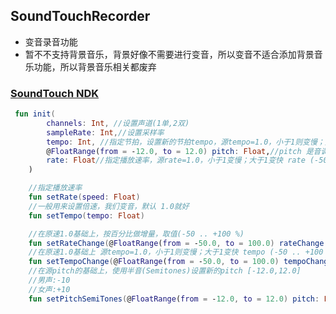 ## SoundTouchRecorder
- 变音录音功能
- 暂不不支持背景音乐，背景好像不需要进行变音，所以变音不适合添加背景音乐功能，所以背景音乐相关都废弃

### [SoundTouch NDK](https://github.com/SheTieJun/Android_NDK/tree/master/soundTouch)


```kotlin
 fun init(
        channels: Int, //设置声道(1单,2双)
        sampleRate: Int,//设置采样率
        tempo: Int, //指定节拍，设置新的节拍tempo，源tempo=1.0，小于1则变慢；大于1变快,通过拉伸时间，改变声音的播放速率而不影响音调。
        @FloatRange(from = -12.0, to = 12.0) pitch: Float,//pitch 是音调 这个就是我们的重点了， 大于0 是变女生，小于0是变男声
        rate: Float//指定播放速率，源rate=1.0，小于1变慢；大于1变快 rate (-50 .. +100 %)
    )

    //指定播放速率
    fun setRate(speed: Float)
    //一般用来设置倍速，我们变音，默认 1.0就好
    fun setTempo(tempo: Float)

    //在原速1.0基础上，按百分比做增量，取值(-50 .. +100 %)
    fun setRateChange(@FloatRange(from = -50.0, to = 100.0) rateChange: Float)
    //在原速1.0基础上 源tempo=1.0，小于1则变慢；大于1变快 tempo (-50 .. +100 %)
    fun setTempoChange(@FloatRange(from = -50.0, to = 100.0) tempoChange: Float)
    //在源pitch的基础上，使用半音(Semitones)设置新的pitch [-12.0,12.0]
    //男声:-10
    //女声:+10
    fun setPitchSemiTones(@FloatRange(from = -12.0, to = 12.0) pitch: Float)

```

